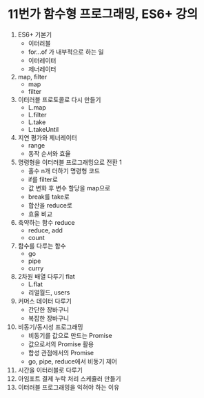 # 11번가 함수형 프로그래밍, ES6+ 강의

1. ES6+ 기본기
    - 이터러블
    - for...of 가 내부적으로 하는 일
    - 이터레이터
    - 제너레이터
2. map, filter
    - map
    - filter
3. 이터러블 프로토콜로 다시 만들기
    - L.map
    - L.filter
    - L.take
    - L.takeUntil
4. 지연 평가와 제너레이터
    - range
    - 동작 순서와 효율
5. 명령형을 이터러블 프로그래밍으로 전환 1
    - 홀수 n개 더하기 명령형 코드
    - if를 filter로
    - 값 변화 후 변수 할당을 map으로
    - break를 take로
    - 합산을 reduce로
    - 효율 비교
6. 축약하는 함수 reduce
    - reduce, add
    - count
7. 함수를 다루는 함수
    - go
    - pipe
    - curry
8. 2차원 배열 다루기 flat
    - L.flat
    - 리얼월드, users
9. 커머스 데이터 다루기
    - 간단한 장바구니
    - 복잡한 장바구니
10. 비동기/동시성 프로그래밍
    - 비동기를 값으로 만드는 Promise
    - 값으로서의 Promise 활용
    - 합성 관점에서의 Promise
    - go, pipe, reduce에서 비동기 제어
11. 시간을 이터러블로 다루기
12. 아임포트 결제 누락 처리 스케쥴러 만들기
13. 이터러블 프로그래밍을 익혀야 하는 이유